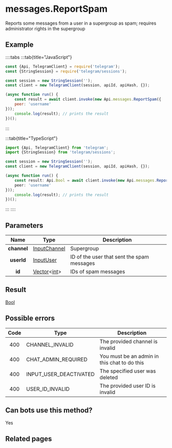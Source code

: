 # messages.ReportSpam

Reports some messages from a user in a supergroup as spam; requires administrator rights in the supergroup



## Example

::::tabs
:::tab{title="JavaScript"}
```js
const {Api, TelegramClient} = require('telegram');
const {StringSession} = require('telegram/sessions');

const session = new StringSession('');
const client = new TelegramClient(session, apiId, apiHash, {});

(async function run() {
    const result = await client.invoke(new Api.messages.ReportSpam({
    peer: 'username'
}));
    console.log(result); // prints the result
})();
```
:::

:::tab{title="TypeScript"}
```ts
import {Api, TelegramClient} from 'telegram';
import {StringSession} from 'telegram/sessions';

const session = new StringSession('');
const client = new TelegramClient(session, apiId, apiHash, {});

(async function run() {
    const result: Api.Bool = await client.invoke(new Api.messages.ReportSpam({
    peer: 'username'
}));
    console.log(result); // prints the result
})();
```
:::
::::



## Parameters

| Name | Type | Description |
| :--: | ---- | ----------- |
| **channel** | [InputChannel](https://core.telegram.org/type/InputChannel) | Supergroup 
| **userId** | [InputUser](https://core.telegram.org/type/InputUser) | ID of the user that sent the spam messages 
| **id** | [Vector](https://core.telegram.org/type/Vector%20t)<[int](https://core.telegram.org/type/int)> | IDs of spam messages 


## Result

[Bool](https://core.telegram.org/type/Bool)



## Possible errors

| Code | Type | Description |
| :--: | ---- | ----------- |
| 400 | CHANNEL\_INVALID | The provided channel is invalid 
| 400 | CHAT\_ADMIN\_REQUIRED | You must be an admin in this chat to do this 
| 400 | INPUT\_USER\_DEACTIVATED | The specified user was deleted 
| 400 | USER\_ID\_INVALID | The provided user ID is invalid 


## Can bots use this method?

Yes

## Related pages



